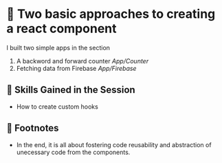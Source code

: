# :rocket: Two basic approaches to creating a react component

I built two simple apps in the section

1. A backword and forward counter _App/Counter_
2. Fetching data from Firebase _App/Firebase_

## :balloon: Skills Gained in the Session

- How to create custom hooks

## :bookmark_tabs: Footnotes

- In the end, it is all about fostering code reusability and abstraction of unecessary code from the components.
